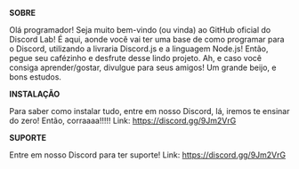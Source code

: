 **SOBRE**

Olá programador! Seja muito bem-vindo (ou vinda) ao GitHub oficial do Discord Lab! É aqui, aonde você vai ter uma base de como programar para o Discord, utilizando a livraria Discord.js e a linguagem Node.js!
 Então, pegue seu cafézinho e desfrute desse lindo projeto. Ah, e caso você consiga aprender/gostar, divulgue para seus amigos! Um grande beijo, e bons estudos.

**INSTALAÇÃO**

Para saber como instalar tudo, entre em nosso Discord, lá, iremos te ensinar do zero! Então, corraaaa!!!!!
Link: https://discord.gg/9Jm2VrG


**SUPORTE**

Entre em nosso Discord para ter suporte! Link: https://discord.gg/9Jm2VrG
